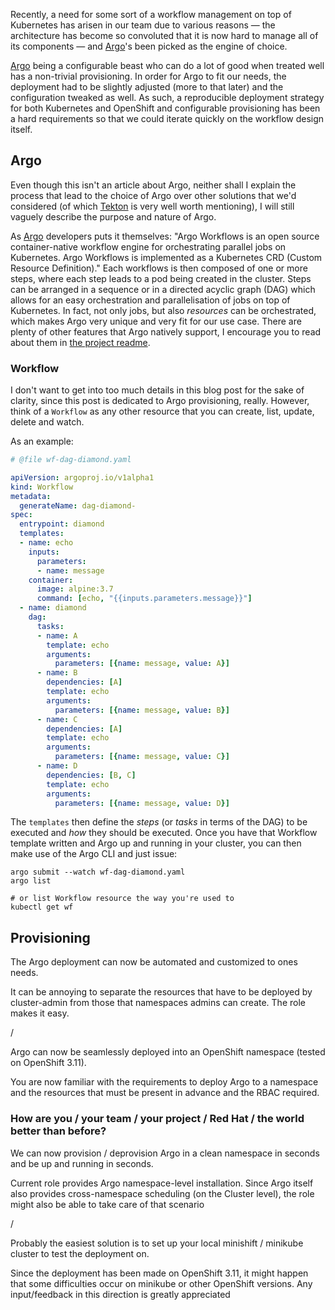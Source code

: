 <!--
## Sections
### Heading
### Intro paragraph

	This post is about: topic
	It covers: headings
	When you finish this post, you will: most import thing
	This post will be most interesting to: intended audiences

This post will be most interesting to:
-->

<!-- 1] WHAT? -->

<!-- 1) What problem are you trying to solve? -->

Recently, a need for some sort of a workflow management on top of Kubernetes has arisen in our team due to various reasons — the architecture has become so convoluted that it is now hard to manage all of its components — and [Argo]'s been picked as the engine of choice.

<!-- 2) What led you to this point? Story? -->

[Argo] being a configurable beast who can do a lot of good when treated well has a non-trivial provisioning. In order for Argo to fit our needs, the deployment had to be slightly adjusted (more to that later) and the configuration tweaked as well.
As such, a reproducible deployment strategy for both Kubernetes and OpenShift and configurable provisioning has been a hard requirements so that we could iterate quickly on the workflow design itself.

<!-- Who else was involved? -->
<!-- - -->

<!-- What else did you try/has been tried before? -->
<!-- - -->

## Argo

Even though this isn't an article about Argo, neither shall I explain the process that lead to the choice of Argo over other solutions that we'd considered (of which [Tekton] is very well worth mentioning), I will still vaguely describe the purpose and nature of Argo.

As [Argo] developers puts it themselves: "Argo Workflows is an open source container-native workflow engine for orchestrating parallel jobs on Kubernetes. Argo Workflows is implemented as a Kubernetes CRD (Custom Resource Definition)." Each workflows is then composed of one or more steps, where each step leads to a pod being created in the cluster. Steps can be arranged in a sequence or in a directed acyclic graph (DAG) which allows for an easy orchestration and parallelisation of jobs on top of Kubernetes. In fact, not only jobs, but also *resources* can be orchestrated, which makes Argo very unique and very fit for our use case. There are plenty of other features that Argo natively support, I encourage you to read about them in [the project readme](https://github.com/argoproj/argo#features).

### Workflow

I don't want to get into too much details in this blog post for the sake of clarity, since this post is dedicated to Argo provisioning, really. However, think of a `Workflow` as any other resource that you can create, list, update, delete and watch.

As an example:

```yaml
# @file wf-dag-diamond.yaml

apiVersion: argoproj.io/v1alpha1
kind: Workflow
metadata:
  generateName: dag-diamond-
spec:
  entrypoint: diamond
  templates:
  - name: echo
    inputs:
      parameters:
      - name: message
    container:
      image: alpine:3.7
      command: [echo, "{{inputs.parameters.message}}"]
  - name: diamond
    dag:
      tasks:
      - name: A
        template: echo
        arguments:
          parameters: [{name: message, value: A}]
      - name: B
        dependencies: [A]
        template: echo
        arguments:
          parameters: [{name: message, value: B}]
      - name: C
        dependencies: [A]
        template: echo
        arguments:
          parameters: [{name: message, value: C}]
      - name: D
        dependencies: [B, C]
        template: echo
        arguments:
          parameters: [{name: message, value: D}]
```

The `templates` then define the *steps* (or *tasks* in terms of the DAG) to be executed and *how* they should be executed.
Once you have that Workflow template written and Argo up and running in your cluster, you can then make use of the Argo CLI and just issue:

```
argo submit --watch wf-dag-diamond.yaml
argo list

# or list Workflow resource the way you're used to
kubectl get wf
```


<!-- 2] SO WHAT? -->

## Provisioning

<!-- 1) What change have you made? -->
The Argo deployment can now be automated and customized to ones needs.

<!-- 2) What new capabilities have been developed? -->
It can be annoying to separate the resources that have to be deployed by cluster-admin from those that namespaces admins can create. The role makes it easy.

<!-- 3) What new connections have been made? -->
/

<!-- 4) What is true now that wasn't true before? -->
Argo can now be seamlessly deployed into an OpenShift namespace (tested on OpenShift 3.11).

<!-- 5) What do you know now that you didn't know before? -->
You are now familiar with the requirements to deploy Argo to a namespace and the resources that must be present in advance and the RBAC required.

### How are you / your team / your project / Red Hat / the world better than before?
We can now provision / deprovision Argo in a clean namespace in seconds and be up and running in seconds.

<!-- 3] NOW WHAT? -->

<!-- 1) How would I develop the subject of the post further from here? -->

<!-- 2) What is the next logical improvement that I could make in the same direction? -->
Current role provides Argo namespace-level installation. Since Argo itself also provides cross-namespace scheduling (on the Cluster level), the role might also be able to take care of that scenario

<!-- 3) What does the thing you've just done set you up to do in the future? -->
/

<!-- 4) How can the reader verify what you've just shown, and apply it to their own situation? -->
Probably the easiest solution is to set up your local minishift / minikube cluster to test the deployment on.

<!-- 5) How can the reader help you? -->
Since the deployment has been made on OpenShift 3.11, it might happen that some difficulties occur on minikube or other OpenShift versions. Any input/feedback in this direction is greatly appreciated

<!-- References -->
[Argo]: https://github.com/argoproj/argo
[Tekton]: https://github.com/tektoncd/pipeline